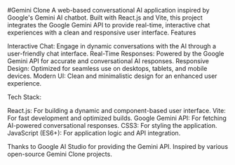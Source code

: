 #Gemini Clone
A web-based conversational AI application inspired by Google's Gemini AI chatbot. Built with React.js and Vite, this project integrates the Google Gemini API to provide real-time, interactive chat experiences with a clean and responsive user interface.
Features

Interactive Chat: Engage in dynamic conversations with the AI through a user-friendly chat interface.
Real-Time Responses: Powered by the Google Gemini API for accurate and conversational AI responses.
Responsive Design: Optimized for seamless use on desktops, tablets, and mobile devices.
Modern UI: Clean and minimalistic design for an enhanced user experience.

Tech Stack:

React.js: For building a dynamic and component-based user interface.
Vite: For fast development and optimized builds.
Google Gemini API: For fetching AI-powered conversational responses.
CSS3: For styling the application.
JavaScript (ES6+): For application logic and API integration.



Thanks to Google AI Studio for providing the Gemini API.
Inspired by various open-source Gemini Clone projects.



 
